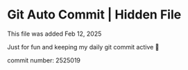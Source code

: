 # Git Auto Commit | Hidden File

This file was added Feb 12, 2025

Just for fun and keeping my daily git commit active 🤪

commit number: 2525019
